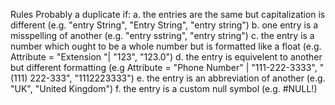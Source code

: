 Rules
Probably a duplicate if:
	a. the entries are the same but capitalization is different (e.g. "entry String", "Entry String", "entry string")
	b. one entry is a misspelling of another (e.g. "entry sstring", "entry string")
	c. the entry is a number which ought to be a whole number but is formatted like a float (e.g. Attribute = "Extension "| "123", "123.0")
	d. the entry is equivelent to another but different formatting (e.g Attribute  = "Phone Number" | "111-222-3333", "(111) 222-333", "1112223333")
	e. the entry is an abbreviation of another (e.g. "UK", "United Kingdom")
    f. the entry is a custom null symbol (e.g. #NULL!)